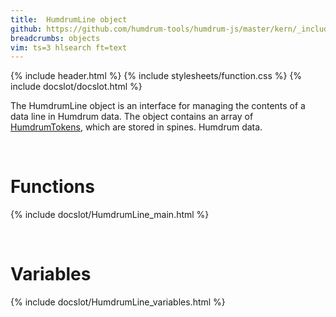 ```yaml
---
title:  HumdrumLine object
github: https://github.com/humdrum-tools/humdrum-js/master/kern/_include/humdrum-js/HumdrumLine.js
breadcrumbs: objects
vim: ts=3 hlsearch ft=text
---
```


{% include header.html %}
{% include stylesheets/function.css %}
{% include docslot/docslot.html %}

The HumdrumLine object is an interface for managing the contents
of a data line in Humdrum data.  The object contains an array of
[HumdrumTokens](/object/HumdrumToken), which are stored in spines.
Humdrum data.  



<br/>

# Functions #

{% include docslot/HumdrumLine_main.html %}



<br/>

# Variables #

{% include docslot/HumdrumLine_variables.html %}




